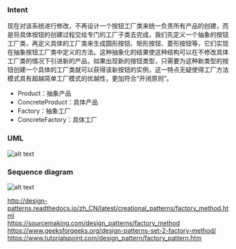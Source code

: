 ### Intent
现在对该系统进行修改，不再设计一个按钮工厂类来统一负责所有产品的创建，而是将具体按钮的创建过程交给专门的工厂子类去完成，我们先定义一个抽象的按钮工厂类，再定义具体的工厂类来生成圆形按钮、矩形按钮、菱形按钮等，它们实现在抽象按钮工厂类中定义的方法。这种抽象化的结果使这种结构可以在不修改具体工厂类的情况下引进新的产品，如果出现新的按钮类型，只需要为这种新类型的按钮创建一个具体的工厂类就可以获得该新按钮的实例，这一特点无疑使得工厂方法模式具有超越简单工厂模式的优越性，更加符合“开闭原则”。

* Product：抽象产品
* ConcreteProduct：具体产品
* Factory：抽象工厂
* ConcreteFactory：具体工厂

### UML
![alt text](https://github.com/vectormars/CPP/blob/master/Design%20pattern/Factory%20Method%20Pattern/image/FactoryMethod.jpg)
### Sequence diagram
![alt text](https://github.com/vectormars/CPP/blob/master/Design%20pattern/Factory%20Method%20Pattern/image/seq_FactoryMethod.jpg)

http://design-patterns.readthedocs.io/zh_CN/latest/creational_patterns/factory_method.html    
https://sourcemaking.com/design_patterns/factory_method     
https://www.geeksforgeeks.org/design-patterns-set-2-factory-method/    
https://www.tutorialspoint.com/design_pattern/factory_pattern.htm   
